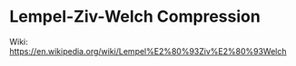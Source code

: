 # Lempel-Ziv-Welch Compression

Wiki: https://en.wikipedia.org/wiki/Lempel%E2%80%93Ziv%E2%80%93Welch
